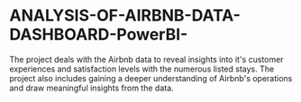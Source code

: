 # ANALYSIS-OF-AIRBNB-DATA-DASHBOARD-PowerBI-
The project deals with the Airbnb data to reveal insights into it's customer experiences and satisfaction levels with the numerous listed stays. The project also includes gaining a deeper understanding of Airbnb's operations and draw meaningful insights from the data.
